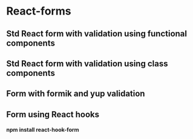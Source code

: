 # React-forms
## Std React form  with validation using functional components
## Std React form with validation using class components
## Form with formik and yup validation
## Form using React hooks
#### npm install react-hook-form

